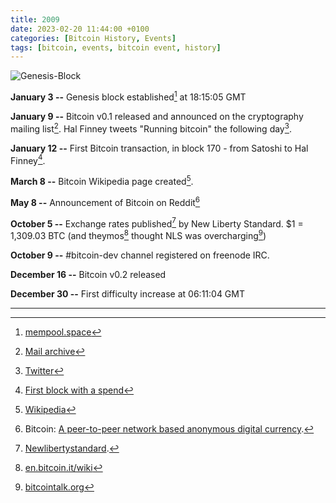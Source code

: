 ```yaml
---
title: 2009
date: 2023-02-20 11:44:00 +0100
categories: [Bitcoin History, Events]
tags: [bitcoin, events, bitcoin event, history]
---
```


![Genesis-Block](https://www.coindaily.co/wp-content/uploads/2019/01/Bitcoin-Genesis-Block.jpg)

**January 3 --**	Genesis block established[^1] at 18:15:05 GMT

**January 9 --**	Bitcoin v0.1 released and announced on the cryptography mailing list[^2]. Hal Finney tweets "Running bitcoin" the following day[^3].

**January 12 --**	First Bitcoin transaction, in block 170 - from Satoshi to Hal Finney[^4].

**March 8 --**	Bitcoin Wikipedia page created[^5].

**May 8 --**	Announcement of Bitcoin on Reddit[^6]

**October 5 --**	Exchange rates published[^7] by New Liberty Standard. $1 = 1,309.03 BTC (and theymos[^8] thought NLS was overcharging[^9])

**October 9 --**	#bitcoin-dev channel registered on freenode IRC.

**December 16 --**	Bitcoin v0.2 released

**December 30 --**	First difficulty increase at 06:11:04 GMT

***

[^1]: [mempool.space](https://mempool.space/block/000000000019d6689c085ae165831e934ff763ae46a2a6c172b3f1b60a8ce26f)

[^2]: [Mail archive](http://www.mail-archive.com/cryptography@metzdowd.com/msg10152.html)

[^3]: [Twitter](https://twitter.com/halfin/status/1110302988?lang=en)

[^4]: [First block with a spend](https://bitcointalk.org/index.php?topic=91806.msg1012234#msg1012234)

[^5]: [Wikipedia](https://en.wikipedia.org/w/index.php?title=Bitcoin&oldid=275832581)

[^6]: Bitcoin: [A peer-to-peer network based anonymous digital currency](https://np.reddit.com/r/business/comments/8itlf/bitcoin_a_peertopeer_network_based_anonymous).

[^7]: [Newlibertystandard](http://newlibertystandard.wikifoundry.com/page/2009+Exchange+Rate).

[^8]: [en.bitcoin.it/wiki](https://en.bitcoin.it/wiki/User:Theymos)

[^9]: [bitcointalk.org](https://bitcointalk.org/index.php?topic=104287.msg1143955#msg1143955)
